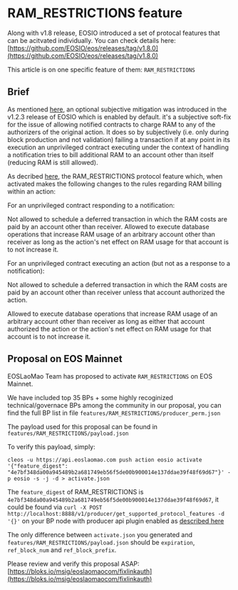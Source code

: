 # RAM_RESTRICTIONS feature

Along with v1.8 release, EOSIO introduced a set of protocal features that can be acitvated individually. You can check details here: [https://github.com/EOSIO/eos/releases/tag/v1.8.0](https://github.com/EOSIO/eos/releases/tag/v1.8.0)

This article is on one specific feature of them: `RAM_RESTRICTIONS`

## Brief

As mentioned [here](https://github.com/EOSIO/eos/pull/5451), an optional subjective mitigation was introduced in the v1.2.3 release of EOSIO which is enabled by default. it's a subjective soft-fix for the issue of allowing notified contracts to charge RAM to any of the authorizers of the original action. It does so by subjectively (i.e. only during block production and not validation) failing a transaction if at any point in its execution an unprivileged contract executing under the context of handling a notification tries to bill additional RAM to an account other than itself (reducing RAM is still allowed).

As decribed [here](https://github.com/EOSIO/eos/pull/7131),  the RAM_RESTRICTIONS protocol feature which, when activated makes the following changes to the rules regarding RAM billing within an action:

For an unprivileged contract responding to a notification:

Not allowed to schedule a deferred transaction in which the RAM costs are paid by an account other than receiver.
Allowed to execute database operations that increase RAM usage of an arbitrary account other than receiver as long as the action's net effect on RAM usage for that account is to not increase it.

For an unprivileged contract executing an action (but not as a response to a notification):

Not allowed to schedule a deferred transaction in which the RAM costs are paid by an account other than receiver unless that account authorized the action.

Allowed to execute database operations that increase RAM usage of an arbitrary account other than receiver as long as either that account authorized the action or the action's net effect on RAM usage for that account is to not increase it.


## Proposal on EOS Mainnet

EOSLaoMao Team has proposed to activate `RAM_RESTRICTIONS` on EOS Mainnet.

We have included top 35 BPs + some highly recoginized technical/governace BPs among the community in our proposal, you can find the full BP list in file `features/RAM_RESTRICTIONS/producer_perm.json`

The payload used for this proposal can be found in `features/RAM_RESTRICTIONS/payload.json`

To verify this payload, simply:

```
cleos -u https://api.eoslaomao.com push action eosio activate '{"feature_digest": "4e7bf348da00a945489b2a681749eb56f5de00b900014e137ddae39f48f69d67"}' -p eosio -s -j -d > activate.json
```

The `feature_digest` of RAM_RESTRICTIONS is `4e7bf348da00a945489b2a681749eb56f5de00b900014e137ddae39f48f69d67`, it could be found via `curl -X POST http://localhost:8888/v1/producer/get_supported_protocol_features -d '{}'` on your BP node with producer api plugin enabled as [described here](https://developers.eos.io/eosio-nodeos/docs/consensus-protocol-upgrade-process#section-special-notes-to-block-producers)

The only difference between `activate.json` you generated and `features/RAM_RESTRICTIONS/payload.json` should be `expiration`, `ref_block_num` and `ref_block_prefix`.

Please review and verify this proposal ASAP: [https://bloks.io/msig/eoslaomaocom/fixlinkauth](https://bloks.io/msig/eoslaomaocom/fixlinkauth)
